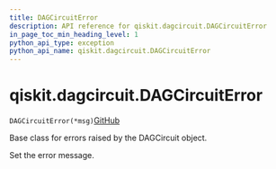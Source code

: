 ```yaml
---
title: DAGCircuitError
description: API reference for qiskit.dagcircuit.DAGCircuitError
in_page_toc_min_heading_level: 1
python_api_type: exception
python_api_name: qiskit.dagcircuit.DAGCircuitError
---
```


# qiskit.dagcircuit.DAGCircuitError

<span id="qiskit.dagcircuit.DAGCircuitError" />

`DAGCircuitError(*msg)`[GitHub](https://github.com/qiskit/qiskit/tree/stable/0.41/qiskit/dagcircuit/exceptions.py "view source code")

Base class for errors raised by the DAGCircuit object.

Set the error message.


